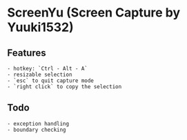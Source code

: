 # ScreenYu (Screen Capture by Yuuki1532)

## Features
	- hotkey: `Ctrl - Alt - A`
	- resizable selection
	- `esc` to quit capture mode
	- `right click` to copy the selection

## Todo
	- exception handling
	- boundary checking
